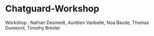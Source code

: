 # Chatguard-Workshop
Workshop : Nathan Desmedt, Aurélien Vanbelle, Noa Baude, Thomas Dumesnil, Timothy Bresler
